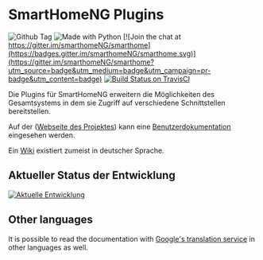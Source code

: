 # SmartHomeNG Plugins

![Github Tag](https://img.shields.io/github/tag/smarthomeNG/smarthome.svg)
![Made with Python](https://img.shields.io/badge/made%20with-python-blue.svg)
[![Join the chat at https://gitter.im/smarthomeNG/smarthome](https://badges.gitter.im/smarthomeNG/smarthome.svg)](https://gitter.im/smarthomeNG/smarthome?utm_source=badge&utm_medium=badge&utm_campaign=pr-badge&utm_content=badge)
[![Build Status on TravisCI](https://travis-ci.com/smarthomeNG/plugins.svg?branch=master)](https://travis-ci.com/smarthomeNG/plugins)

Die Plugins für SmartHomeNG erweitern die Möglichkeiten des Gesamtsystems in dem sie Zugriff auf verschiedene Schnittstellen bereitstellen.

Auf der ([Webseite des Projektes](https://www.smarthomeNG.de)) kann eine [Benutzerdokumentation](https://www.smarthomeNG.de) eingesehen werden.

Ein [Wiki](https://github.com/smarthomeNG/smarthome/wiki) existiert zumeist in deutscher Sprache.

## Aktueller Status der Entwicklung

[![Aktuelle Entwicklung](https://travis-ci.com/smarthomeNG/plugins.svg?branch=develop)](https://travis-ci.com/smarthomeNG/plugins)



## Other languages

It is possible to read the documentation with [Google's translation service](https://translate.google.com/translate?hl=&sl=de&tl=en&u=https://www.smarthomeng.de/dev/user/) in other languages as well.